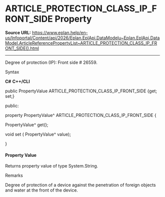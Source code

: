 # ARTICLE_PROTECTION_CLASS_IP_FRONT_SIDE Property

**Source URL:** https://www.eplan.help/en-us/Infoportal/Content/api/2026/Eplan.EplApi.DataModelu~Eplan.EplApi.DataModel.ArticleReferencePropertyList~ARTICLE_PROTECTION_CLASS_IP_FRONT_SIDE().html

---

Degree of protection (IP): Front side # 26559.

Syntax

**C#**
**C++/CLI**


public PropertyValue ARTICLE_PROTECTION_CLASS_IP_FRONT_SIDE {get; set;}

public:

property PropertyValue^ ARTICLE_PROTECTION_CLASS_IP_FRONT_SIDE {

   PropertyValue^ get();

   void set (    PropertyValue^ value);

}


#### Property Value

Returns property value of type System.String.

Remarks

Degree of protection of a device against the penetration of foreign objects and water at the front of the device.
